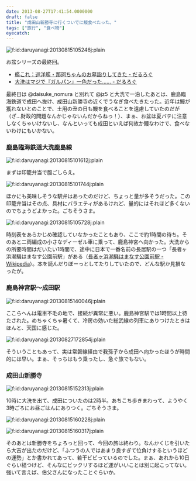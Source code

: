 ```yaml
---
date: 2013-08-27T17:41:54.0000000
draft: false
title: "成田山新勝寺に行くついでに鰻食べたった。"
tags: ["旅行", "食べ物"]
eyecatch: 
---
```

<p><span itemscope itemtype="http://schema.org/Photograph"><img src="20130815105246.jpg" alt="f:id:daruyanagi:20130815105246j:plain" title="f:id:daruyanagi:20130815105246j:plain" class="hatena-fotolife" itemprop="image"></span></p><p>お盆シリーズの最終回。</p>

<ul>
<li><a href="https://blog.daruyanagi.jp/entry/2013/08/17/214451">&#x8266;&#x3053;&#x308C;&#xFF1A;&#x5DE1;&#x6D0B;&#x8266;&#x30FB;&#x90A3;&#x73C2;&#x3061;&#x3083;&#x3093;&#x306E;&#x304A;&#x5893;&#x8A63;&#x308A;&#x3057;&#x3066;&#x304D;&#x305F; - &#x3060;&#x308B;&#x308D;&#x3050;</a></li>
<li><a href="https://blog.daruyanagi.jp/entry/2013/08/18/211848">&#x5927;&#x6D17;&#x306F;&#x30DE;&#x30B8;&#x3067;&#x300E;&#x30AC;&#x30EB;&#x30D1;&#x30F3;&#x300F;&#x4E00;&#x8272;&#x3060;&#x3063;&#x305F;&hellip;&hellip; - &#x3060;&#x308B;&#x308D;&#x3050;</a></li>
</ul><p>最終日は @daisuke_nomura と別れて @jz5 と大洗で一泊したあとは、鹿島臨海鉄道で成田へ抜け、成田山新勝寺の近くでうなぎ食べたきたった。近年は鰻が獲れないとのことで、土用の丑の日も鰻を食べることを遠慮していたのだが（ざ…財政的問題なんかじゃないんだからねっ！）、まぁ、お盆は夏バテに注意しなくちゃいけないし、なんといっても成田といえば何故か鰻なわけで、食べないわけにもいかない。</p>

<div class="section">
<h3>鹿島臨海鉄道大洗鹿島線</h3>
<p><span itemscope itemtype="http://schema.org/Photograph"><img src="20130815101612.jpg" alt="f:id:daruyanagi:20130815101612j:plain" title="f:id:daruyanagi:20130815101612j:plain" class="hatena-fotolife" itemprop="image"></span></p><p>まずは印籠弁当で腹ごしらえ。</p><p><span itemscope itemtype="http://schema.org/Photograph"><img src="20130815101744.jpg" alt="f:id:daruyanagi:20130815101744j:plain" title="f:id:daruyanagi:20130815101744j:plain" class="hatena-fotolife" itemprop="image"></span></p><p>ほかにも美味しそうな駅弁はあったのだけど、ちょっと量が多そうだった。この印籠弁当はその点、具材にバラエティがあるけれど、量的にはそれほど多くないのでちょうどよかった。ごちそうさま。</p><p><span itemscope itemtype="http://schema.org/Photograph"><img src="20130815105728.jpg" alt="f:id:daruyanagi:20130815105728j:plain" title="f:id:daruyanagi:20130815105728j:plain" class="hatena-fotolife" itemprop="image"></span></p><p>時刻表をあらかじめ確認していなかったこともあり、ここで約1時間の待ち。そのあと二両編成の小さなディーゼル車に乗って、鹿島神宮へ向かった。大洗からの所要時間はだいたい1時間で、途中に日本で一番名前の長居駅の一つ「長者ヶ浜潮騒はまなす公園前駅」がある（<a href="http://ja.wikipedia.org/wiki/%E9%95%B7%E8%80%85%E3%83%B6%E6%B5%9C%E6%BD%AE%E9%A8%92%E3%81%AF%E3%81%BE%E3%81%AA%E3%81%99%E5%85%AC%E5%9C%92%E5%89%8D%E9%A7%85">&#x9577;&#x8005;&#x30F6;&#x6D5C;&#x6F6E;&#x9A12;&#x306F;&#x307E;&#x306A;&#x3059;&#x516C;&#x5712;&#x524D;&#x99C5; - Wikipedia</a>）。本を読んだりぼーっとしてたりしていたので、どんな駅か見損なったが。</p>

</div>
<div class="section">
<h3>鹿島神宮駅～成田駅</h3>
<p><span itemscope itemtype="http://schema.org/Photograph"><img src="20130815140046.jpg" alt="f:id:daruyanagi:20130815140046j:plain" title="f:id:daruyanagi:20130815140046j:plain" class="hatena-fotolife" itemprop="image"></span></p><p>ここらへんは電車不毛の地で、接続が異常に悪い。鹿島神宮駅では1時間以上待たされた。めちゃくちゃ暑くて、冷房の効いた総武線の列車にありつけたときはほんと、天国に感じた。</p><p><span itemscope itemtype="http://schema.org/Photograph"><img src="20130827172854.jpg" alt="f:id:daruyanagi:20130827172854j:plain" title="f:id:daruyanagi:20130827172854j:plain" class="hatena-fotolife" itemprop="image"></span></p><p>そういうこともあって、実は常磐線経由で我孫子から成田へ向かったほうが時間的には早い。まぁ、そっちはもう乗ったし、急ぐ旅でもない。</p>

</div>
<div class="section">
<h3>成田山新勝寺</h3>
<p><span itemscope itemtype="http://schema.org/Photograph"><img src="20130815152313.jpg" alt="f:id:daruyanagi:20130815152313j:plain" title="f:id:daruyanagi:20130815152313j:plain" class="hatena-fotolife" itemprop="image"></span></p><p>10時に大洗を出て、成田についたのは2時半。あちこち歩きまわって、ようやく3時ごろにお昼ごはんにありつく。ごちそうさま。</p><p><span itemscope itemtype="http://schema.org/Photograph"><img src="20130815160228.jpg" alt="f:id:daruyanagi:20130815160228j:plain" title="f:id:daruyanagi:20130815160228j:plain" class="hatena-fotolife" itemprop="image"></span></p><p><span itemscope itemtype="http://schema.org/Photograph"><img src="20130815160317.jpg" alt="f:id:daruyanagi:20130815160317j:plain" title="f:id:daruyanagi:20130815160317j:plain" class="hatena-fotolife" itemprop="image"></span></p><p>そのあとは新勝寺をちょろっと回って、今回の旅は終わり。なんかくじを引いたら大吉が出たのだけど、「ふつうの人ではあまり良すぎて位負けするというほどの運勢」とか書かれてあって、若干ビビっているのでした。まぁ、あれから10日ぐらい経つけど、そんなにビックリするほど運がいいことは別に起こってない。強いて言えば、伯父さんになったことぐらいか。</p>

</div>